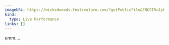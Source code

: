 ```yaml
---
imageURL: https://wickedwoods.festivalpro.com/?getPublicFile&ENCSTR=JpFhXcaPXdtjpiXWasAo
kind:
  type: Live Performance
links: []
---
```

umm....